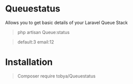 # Queuestatus
Allows you to get basic details of your Laravel Queue Stack

> php artisan Queue:status

> default:3
> email:12

# Installation

> Composer require tobya/Queuestatus
